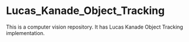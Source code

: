 # Lucas_Kanade_Object_Tracking
This is a computer vision repository. It has Lucas Kanade Object Tracking implementation.
